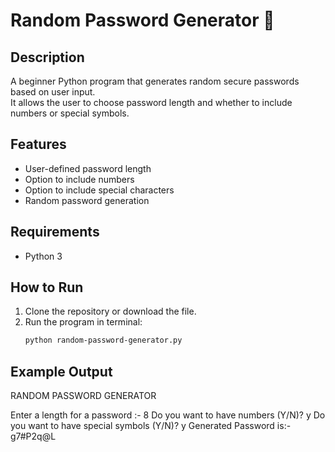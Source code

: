 # Random Password Generator 🔑

## Description
A beginner Python program that generates random secure passwords based on user input.  
It allows the user to choose password length and whether to include numbers or special symbols.

## Features
- User-defined password length
- Option to include numbers
- Option to include special characters
- Random password generation

## Requirements
- Python 3

## How to Run
1. Clone the repository or download the file.
2. Run the program in terminal:
   ```bash
   python random-password-generator.py

## Example Output
RANDOM PASSWORD GENERATOR

Enter a length for a password :- 8
Do you want to have numbers (Y/N)? y
Do you want to have special symbols (Y/N)? y
Generated Password is:- g7#P2q@L
